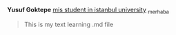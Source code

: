 **Yusuf Goktepe**  <ins>mis student in istanbul university</ins>
<sub>merhaba</sub>
> This is my text learning .md file

